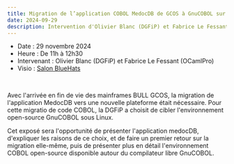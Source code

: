 ```yaml
---
title: Migration de l’application COBOL MedocDB de GCOS à GnuCOBOL sur Linux
date: 2024-09-29
description: Intervention d'Olivier Blanc (DGFiP) et Fabrice Le Fessant (OCamlPro)
---
```

- Date : 29 novembre 2024
- Heure : De 11h à 12h30
- Intervenant : Olivier Blanc (DGFiP) et Fabrice Le Fessant (OCamlPro)
- Visio : [Salon BlueHats](https://webinaire.numerique.gouv.fr//meeting/signin/362/creator/369/hash/84c9902a44b481830388d5d69c808eb669da0a5b)

<br/>

Avec l'arrivée en fin de vie des mainframes BULL GCOS, la migration de l'application MedocDB vers une nouvelle plateforme était nécessaire. Pour cette migratio de code COBOL, la DGFiP a choisit de cibler l'environnement open-source GnuCOBOL sous Linux.

Cet exposé sera l'opportunité de présenter l'application medocDB, d'expliquer les raisons de ce choix, et de faire un premier retour sur la migration elle-même, puis de présenter plus en détail l'environnement COBOL open-source disponible autour du compilateur libre GnuCOBOL.
